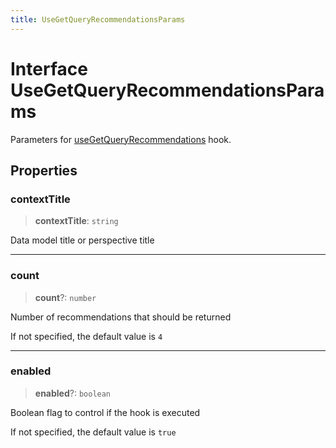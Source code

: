 ```yaml
---
title: UseGetQueryRecommendationsParams
---
```


# Interface UseGetQueryRecommendationsParams

Parameters for [useGetQueryRecommendations](../generative-ai/function.useGetQueryRecommendations.md) hook.

## Properties

### contextTitle

> **contextTitle**: `string`

Data model title or perspective title

***

### count

> **count**?: `number`

Number of recommendations that should be returned

If not specified, the default value is `4`

***

### enabled

> **enabled**?: `boolean`

Boolean flag to control if the hook is executed

If not specified, the default value is `true`
